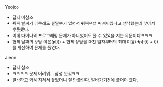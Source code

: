Yeojoo
- 답지 미참조
- 뒤쪽 날짜가 아무래도 걸릴수가 있어서 뒤쪽부터 따져야겠다고 생각했는데 맞아서 뿌듯했다.
- 이게 다이나믹 프로그래밍 문제가 아니었어도 풀 수 있었을 지는 의문이댜ㅋㅋㅋ
- 현재 날짜의 상담 이윤(p[i]) + 현재 상담을 마친 일자부터의 최대 이윤(dp[t[i] + i])를 계산하여 문제를 풀었다.

Jieon
- 답지 참조
- ㅋㅋㅋㅋ 문제 어려워... 삼성 못갘ㅋㅋ
- 알바하고 와서 지쳐서 풀었더니 잘 안풀린다. 알바가기전에 풀어야 겠다.